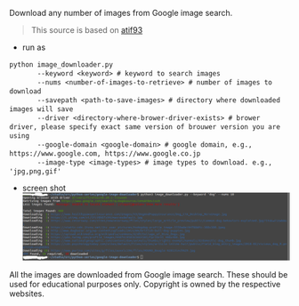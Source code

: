 Download any number of images from Google image search.

> This source is based on [atif93](https://github.com/atif93/google_image_downloader)

- run as 

```
python image_downloader.py 
       --keyword <keyword> # keyword to search images
       --nums <number-of-images-to-retrieve> # number of images to download
       --savepath <path-to-save-images> # directory where downloaded images will save
       --driver <directory-where-brower-driver-exists> # brower driver, please specify exact same version of brouwer version you are using
       --google-domain <google-domain> # google domain, e.g., https://www.google.com, https://www.google.co.jp
       --image-type <image-types> # image types to download. e.g., 'jpg,png,gif'
```

- screen shot
  ![screen-shoot](image-downloader-screenshot.png)


All the images are downloaded from Google image search. These should be used for educational purposes only. Copyright is owned by the respective websites.
